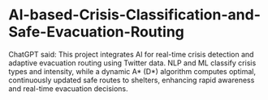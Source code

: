 # AI-based-Crisis-Classification-and-Safe-Evacuation-Routing
ChatGPT said:  This project integrates AI for real-time crisis detection and adaptive evacuation routing using Twitter data. NLP and ML classify crisis types and intensity, while a dynamic A* (D*) algorithm computes optimal, continuously updated safe routes to shelters, enhancing rapid awareness and real-time evacuation decisions.
